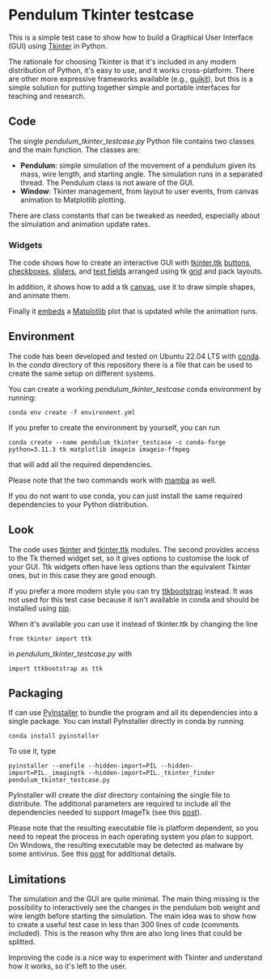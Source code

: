 # Pendulum Tkinter testcase

This is a simple test case to show how to build a Graphical User Interface (GUI) using [Tkinter](https://docs.python.org/3/library/tkinter.html) in Python.

The rationale for choosing Tkinter is that it's included in any modern distribution of Python, it's easy to use, and it works cross-platform. There are other more expressive frameworks available (e.g., [guikit](https://github.com/ImperialCollegeLondon/guikit/tree/develop)), but this is a simple solution for putting together simple and portable interfaces for teaching and research.

## Code

The single *pendulum_tkinter_testcase.py* Python file contains two classes and the main function.
The classes are:

* **Pendulum**: simple simulation of the movement of a pendulum given its mass, wire length, and starting angle. The simulation runs in a separated thread. The Pendulum class is not aware of the GUI.
* **Window**: Tkinter management, from layout to user events, from canvas animation to Matplotlib plotting.

There are class constants that can be tweaked as needed, especially about the simulation and animation update rates.

### Widgets

The code shows how to create an interactive GUI with [tkinter.ttk](https://docs.python.org/3/library/tkinter.ttk.html) [buttons](https://anzeljg.github.io/rin2/book2/2405/docs/tkinter/ttk-Button.html), [checkboxes](https://anzeljg.github.io/rin2/book2/2405/docs/tkinter/ttk-Checkbutton.html), [sliders](https://anzeljg.github.io/rin2/book2/2405/docs/tkinter/ttk-Scale.html), and [text fields](https://anzeljg.github.io/rin2/book2/2405/docs/tkinter/ttk-Entry.html) arranged using tk [grid](https://tkdocs.com/tutorial/grid.html) and pack layouts.

In addition, it shows how to add a tk [canvas](https://tkdocs.com/tutorial/canvas.html), use it to draw simple shapes, and animate them.

Finally it [embeds](https://matplotlib.org/3.1.0/gallery/user_interfaces/embedding_in_tk_sgskip.html) a [Matplotlib](https://matplotlib.org/) plot that is updated while the animation runs. 

## Environment

The code has been developed and tested on Ubuntu 22.04 LTS with [conda](https://docs.conda.io/en/latest/). In the *conda* directory of this repository there is a file that can be used to create the same setup on different systems. 

You can create a working *pendulum_tkinter_testcase* conda environment by running:
```
conda env create -f environment.yml
```

If you prefer to create the environment by yourself, you can run
```
conda create --name pendulum_tkinter_testcase -c conda-forge python=3.11.3 tk matplotlib imageio imageio-ffmpeg
``` 
that will add all the required dependencies.

Please note that the two commands work with [mamba](https://github.com/mamba-org/mamba) as well.

If you do not want to use conda, you can just install the same required dependencies to your Python distribution. 

## Look

The code uses [tkinter](https://docs.python.org/3/library/tkinter.html) and [tkinter.ttk](https://docs.python.org/3/library/tkinter.ttk.html) modules. The second provides access to the Tk themed widget set, so it gives options to customise the look of your GUI. Ttk widgets often have less options than the equivalent Tkinter ones, but in this case they are good enough.

If you prefer a more modern style you can try [ttkbootstrap](https://github.com/israel-dryer/ttkbootstrap) instead. It was not used for this test case because it isn't available in conda and should be installed using [pip](https://packaging.python.org/en/latest/key_projects/#pip). 

When it's available you can use it instead of tkinter.ttk by changing the line
```
from tkinter import ttk
```
in *pendulum_tkinter_testcase.py* with
```
import ttkbootstrap as ttk
```

## Packaging

If can use [PyInstaller](https://pyinstaller.org) to bundle the program and all its dependencies into a single package. 
You can install PyInstaller directly in conda by running
```
conda install pyinstaller
```

To use it, type
```
pyinstaller --onefile --hidden-import=PIL --hidden-import=PIL._imagingtk --hidden-import=PIL._tkinter_finder pendulum_tkinter_testcase.py
```

PyInstaller will create the *dist* directory containing the single file to distribute. The additional parameters are required to include all the dependencies needed to support ImageTk (see this [post](https://stackoverflow.com/questions/52675162/pyinstaller-doesnt-play-well-with-imagetk-and-tkinter)). 

Please note that the resulting executable file is platform dependent, so you need to repeat the process in each operating system you plan to support.
On Windows, the resulting executable may be detected as malware by some antivirus. See this [post](https://stackoverflow.com/questions/77257748/pyinstaller-exe-marked-as-virus) for additional details. 

## Limitations

The simulation and the GUI are quite minimal. The main thing missing is the possibility to interactively see the changes in the pendulum bob weight and wire length before starting the simulation. The main idea was to show how to create a useful test case in less than 300 lines of code (comments included). This is the reason why thre are also long lines that could be splitted. 

Improving the code is a nice way to experiment with Tkinter and understand how it works, so it's left to the user.

